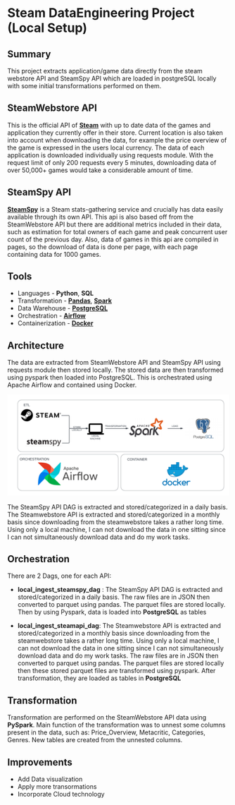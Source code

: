 # Steam DataEngineering Project (Local Setup)

## Summary
This project extracts application/game data directly from the steam webstore API and SteamSpy API which are loaded in postgreSQL locally with some initial transformations performed on them. 

## SteamWebstore API
This is the official API of [**Steam**](https://store.steampowered.com/) with up to date data of the games and application they currently offer in their store. Current location is also taken into account when downloading the data, for example the price overview of the game is expressed in the users local currency. The data of each application is downloaded individually using requests module. With the request limit of only 200 requests every 5 minutes, downloading data of over 50,000+ games would take a considerable amount of time. 

## SteamSpy API
[**SteamSpy**](https://steamspy.com/) is a Steam stats-gathering service and crucially has data easily available through its own API. This api is also based off from the SteamWebstore API but there are additional metrics included in their data, such as estimation for total owners of each game and peak concurrent user count of the previous day. Also, data of games in this api are compiled in pages, so the download of data is done per page, with each page containing data for 1000 games. 

## Tools 
* Languages - **Python**, **SQL**
* Transformation - [**Pandas**](https://pandas.pydata.org/docs/), [**Spark**](https://spark.apache.org/)
* Data Warehouse - [**PostgreSQL**](https://www.postgresql.org/)
* Orchestration - [**Airflow**](https://airflow.apache.org/)
* Containerization - [**Docker**](https://docs.docker.com/compose/)

## Architecture

The data are extracted from SteamWebstore API and SteamSpy API using requests module then stored locally. The stored data are then transformed using pyspark then loaded into PostgreSQL. This is orchestrated using Apache Airflow and contained using Docker.

![Alt text](images/ETL%20Flowchart.png)

The SteamSpy API DAG is extracted and stored/categorized in a daily basis. The Steamwebstore API is extracted and stored/categorized in a monthly basis since downloading from the steamwebstore takes a rather long time. Using only a local machine, I can not download the data in one sitting since I can not simultaneously download data and do my work tasks.

## Orchestration
There are 2 Dags, one for each API:

* **local_ingest_steamspy_dag** : The SteamSpy API DAG is extracted and stored/categorized in a daily basis. The raw files are in JSON then converted to parquet using pandas. The parquet files are stored locally. Then by using Pyspark, data is loaded into **PostgreSQL** as tables

* **local_ingest_steamapi_dag**: The Steamwebstore API is extracted and stored/categorized in a monthly basis since downloading from the steamwebstore takes a rather long time. Using only a local machine, I can not download the data in one sitting since I can not simultaneously download data and do my work tasks. The raw files are in JSON then converted to parquet using pandas. The parquet files are stored locally then these stored parquet files are transformed using pyspark. After transformation, they are loaded as tables in **PostgreSQL**


## Transformation
Transformation are performed on the SteamWebstore API data using **PySpark**. Main function of the transformation was to unnest some columns present in the data, such as: Price_Overview, Metacritic, Categories, Genres. New tables are created from the unnested columns. 


## Improvements
* Add Data visualization
* Apply more transormations
* Incorporate Cloud technology